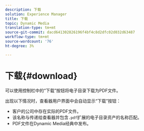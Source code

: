 ```yaml
---
description: 下载
solution: Experience Manager
title: 下载
topic: Dynamic Media
translation-type: tm+mt
source-git-commit: dacd641302826196f4bf4c8d2dfc02d032d63487
workflow-type: tm+mt
source-wordcount: '76'
ht-degree: 3%

---
```



# 下载{#download}

可以使用控制栏中的“下载”按钮将电子目录下载为PDF文件。

出现以下情况时，查看器用户界面中会自动显示“下载”按钮：

* 客户的公司中存在实际的PDF文件。
* 该名称与传递给查看器并包含`.pdf`扩展的电子目录资产的名称匹配。
* PDF文件在Dynamic Media经典中发布。

